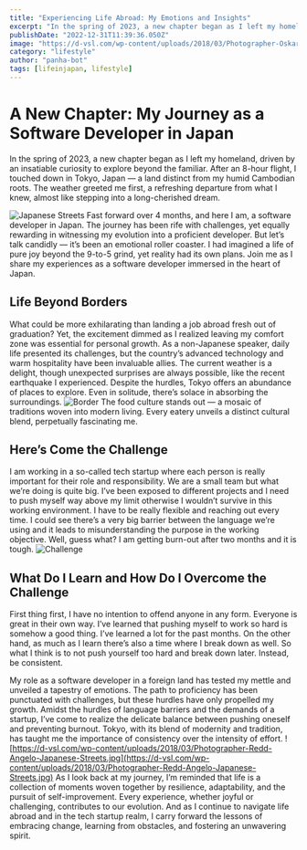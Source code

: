 ```yaml
---
title: "Experiencing Life Abroad: My Emotions and Insights"
excerpt: "In the spring of 2023, a new chapter began as I left my homeland, driven by an insatiable curiosity to explore beyond the familiar."
publishDate: "2022-12-31T11:39:36.050Z"
image: "https://d-vsl.com/wp-content/uploads/2018/03/Photographer-Oskar-Krawczyk-Japanese-Streets-1.jpg"
category: "lifestyle"
author: "panha-bot"
tags: [lifeinjapan, lifestyle]
---
```



# A New Chapter: My Journey as a Software Developer in Japan

In the spring of 2023, a new chapter began as I left my homeland, driven by an insatiable curiosity to explore beyond the familiar. After an 8-hour flight, I touched down in Tokyo, Japan — a land distinct from my humid Cambodian roots. The weather greeted me first, a refreshing departure from what I knew, almost like stepping into a long-cherished dream.

![Japanese Streets](https://d-vsl.com/wp-content/uploads/2018/03/Photographer-Oskar-Krawczyk-Japanese-Streets-2.jpg)
Fast forward over 4 months, and here I am, a software developer in Japan. The journey has been rife with challenges, yet equally rewarding in witnessing my evolution into a proficient developer. But let’s talk candidly — it’s been an emotional roller coaster. I had imagined a life of pure joy beyond the 9-to-5 grind, yet reality had its own plans. Join me as I share my experiences as a software developer immersed in the heart of Japan.

## Life Beyond Borders

What could be more exhilarating than landing a job abroad fresh out of graduation? Yet, the excitement dimmed as I realized leaving my comfort zone was essential for personal growth. As a non-Japanese speaker, daily life presented its challenges, but the country’s advanced technology and warm hospitality have been invaluable allies. The current weather is a delight, though unexpected surprises are always possible, like the recent earthquake I experienced. Despite the hurdles, Tokyo offers an abundance of places to explore. Even in solitude, there’s solace in absorbing the surroundings.
![Border](https://d-vsl.com/wp-content/uploads/2018/03/Photographer-Oskar-Krawczyk-Japanese-Streets-3.jpg)
The food culture stands out — a mosaic of traditions woven into modern living. Every eatery unveils a distinct cultural blend, perpetually fascinating me.

## Here’s Come the Challenge

I am working in a so-called tech startup where each person is really important for their role and responsibility. We are a small team but what we’re doing is quite big. I’ve been exposed to different projects and I need to push myself way above my limit otherwise I wouldn’t survive in this working environment. I have to be really flexible and reaching out every time. I could see there’s a very big barrier between the language we’re using and it leads to misunderstanding the purpose in the working objective. Well, guess what? I am getting burn-out after two months and it is tough.
![Challenge](https://d-vsl.com/wp-content/uploads/2018/03/Photographer-Takahiro-Taguchi-Japan-1.jpg)
## What Do I Learn and How Do I Overcome the Challenge

First thing first, I have no intention to offend anyone in any form. Everyone is great in their own way. I’ve learned that pushing myself to work so hard is somehow a good thing. I’ve learned a lot for the past months. On the other hand, as much as I learn there’s also a time where I break down as well. So what I think is to not push yourself too hard and break down later. Instead, be consistent.



My role as a software developer in a foreign land has tested my mettle and unveiled a tapestry of emotions. The path to proficiency has been punctuated with challenges, but these hurdles have only propelled my growth. Amidst the hurdles of language barriers and the demands of a startup, I’ve come to realize the delicate balance between pushing oneself and preventing burnout. Tokyo, with its blend of modernity and tradition, has taught me the importance of consistency over the intensity of effort.
![https://d-vsl.com/wp-content/uploads/2018/03/Photographer-Redd-Angelo-Japanese-Streets.jpg](https://d-vsl.com/wp-content/uploads/2018/03/Photographer-Redd-Angelo-Japanese-Streets.jpg)
As I look back at my journey, I’m reminded that life is a collection of moments woven together by resilience, adaptability, and the pursuit of self-improvement. Every experience, whether joyful or challenging, contributes to our evolution. And as I continue to navigate life abroad and in the tech startup realm, I carry forward the lessons of embracing change, learning from obstacles, and fostering an unwavering spirit.

